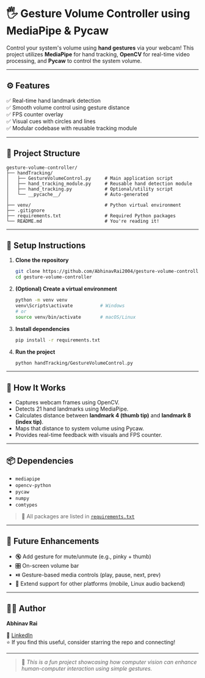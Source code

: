# 🖐️ Gesture Volume Controller using MediaPipe & Pycaw

Control your system's volume using **hand gestures** via your webcam! This project utilizes **MediaPipe** for hand tracking, **OpenCV** for real-time video processing, and **Pycaw** to control the system volume.

---


## ⚙️ Features

✅ Real-time hand landmark detection  
✅ Smooth volume control using gesture distance  
✅ FPS counter overlay  
✅ Visual cues with circles and lines  
✅ Modular codebase with reusable tracking module

---

## 📁 Project Structure

```
gesture-volume-controller/
├── handTracking/
│   ├── GestureVolumeControl.py     # Main application script
│   ├── hand_tracking_module.py     # Reusable hand detection module
│   ├── hand_tracking.py            # Optional/utility script
│   └── __pycache__/                # Auto-generated
│
├── venv/                           # Python virtual environment
├── .gitignore
├── requirements.txt                # Required Python packages
└── README.md                       # You're reading it!
```

---

## 🔧 Setup Instructions

1. **Clone the repository**
   ```bash
   git clone https://github.com/AbhinavRai2004/gesture-volume-controller
   cd gesture-volume-controller
   ```

2. **(Optional) Create a virtual environment**
   ```bash
   python -m venv venv
   venv\Scripts\activate          # Windows
   # or
   source venv/bin/activate       # macOS/Linux
   ```

3. **Install dependencies**
   ```bash
   pip install -r requirements.txt
   ```

4. **Run the project**
   ```bash
   python handTracking/GestureVolumeControl.py
   ```

---

## 🧠 How It Works

- Captures webcam frames using OpenCV.
- Detects 21 hand landmarks using MediaPipe.
- Calculates distance between **landmark 4 (thumb tip)** and **landmark 8 (index tip)**.
- Maps that distance to system volume using Pycaw.
- Provides real-time feedback with visuals and FPS counter.

---

## 📦 Dependencies

- `mediapipe`
- `opencv-python`
- `pycaw`
- `numpy`
- `comtypes`

> 📄 All packages are listed in [`requirements.txt`](./requirements.txt)

---

## 🚀 Future Enhancements

- 🔇 Add gesture for mute/unmute (e.g., pinky + thumb)
- 🎛️ On-screen volume bar
- ⏯️ Gesture-based media controls (play, pause, next, prev)
- 📱 Extend support for other platforms (mobile, Linux audio backend)

---

## 👨‍💻 Author

**Abhinav Rai**

🔗 [LinkedIn](https://www.linkedin.com/in/abhinav2004/)  
⭐ If you find this useful, consider starring the repo and connecting!

---

> 📝 *This is a fun project showcasing how computer vision can enhance human-computer interaction using simple gestures.*
